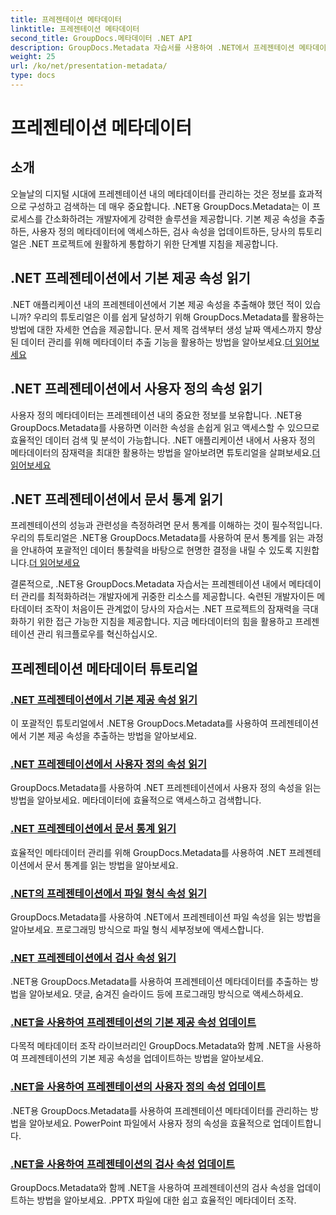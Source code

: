 ```yaml
---
title: 프레젠테이션 메타데이터
linktitle: 프레젠테이션 메타데이터
second_title: GroupDocs.메타데이터 .NET API
description: GroupDocs.Metadata 자습서를 사용하여 .NET에서 프레젠테이션 메타데이터를 효율적으로 관리하는 방법을 알아보세요. 내장된 속성과 사용자 정의 속성에 쉽게 액세스하세요.
weight: 25
url: /ko/net/presentation-metadata/
type: docs
---
```

# 프레젠테이션 메타데이터

## 소개

오늘날의 디지털 시대에 프레젠테이션 내의 메타데이터를 관리하는 것은 정보를 효과적으로 구성하고 검색하는 데 매우 중요합니다. .NET용 GroupDocs.Metadata는 이 프로세스를 간소화하려는 개발자에게 강력한 솔루션을 제공합니다. 기본 제공 속성을 추출하든, 사용자 정의 메타데이터에 액세스하든, 검사 속성을 업데이트하든, 당사의 튜토리얼은 .NET 프로젝트에 원활하게 통합하기 위한 단계별 지침을 제공합니다.

## .NET 프레젠테이션에서 기본 제공 속성 읽기

 .NET 애플리케이션 내의 프레젠테이션에서 기본 제공 속성을 추출해야 했던 적이 있습니까? 우리의 튜토리얼은 이를 쉽게 달성하기 위해 GroupDocs.Metadata를 활용하는 방법에 대한 자세한 연습을 제공합니다. 문서 제목 검색부터 생성 날짜 액세스까지 향상된 데이터 관리를 위해 메타데이터 추출 기능을 활용하는 방법을 알아보세요.[더 읽어보세요](./read-built-in-properties-presentations/)

## .NET 프레젠테이션에서 사용자 정의 속성 읽기

사용자 정의 메타데이터는 프레젠테이션 내의 중요한 정보를 보유합니다. .NET용 GroupDocs.Metadata를 사용하면 이러한 속성을 손쉽게 읽고 액세스할 수 있으므로 효율적인 데이터 검색 및 분석이 가능합니다. .NET 애플리케이션 내에서 사용자 정의 메타데이터의 잠재력을 최대한 활용하는 방법을 알아보려면 튜토리얼을 살펴보세요.[더 읽어보세요](./read-custom-properties-presentations/)

## .NET 프레젠테이션에서 문서 통계 읽기

 프레젠테이션의 성능과 관련성을 측정하려면 문서 통계를 이해하는 것이 필수적입니다. 우리의 튜토리얼은 .NET용 GroupDocs.Metadata를 사용하여 문서 통계를 읽는 과정을 안내하여 포괄적인 데이터 통찰력을 바탕으로 현명한 결정을 내릴 수 있도록 지원합니다.[더 읽어보세요](./read-document-statistics-presentations/)

결론적으로, .NET용 GroupDocs.Metadata 자습서는 프레젠테이션 내에서 메타데이터 관리를 최적화하려는 개발자에게 귀중한 리소스를 제공합니다. 숙련된 개발자이든 메타데이터 조작이 처음이든 관계없이 당사의 자습서는 .NET 프로젝트의 잠재력을 극대화하기 위한 접근 가능한 지침을 제공합니다. 지금 메타데이터의 힘을 활용하고 프레젠테이션 관리 워크플로우를 혁신하십시오.

## 프레젠테이션 메타데이터 튜토리얼
### [.NET 프레젠테이션에서 기본 제공 속성 읽기](./read-built-in-properties-presentations/)
이 포괄적인 튜토리얼에서 .NET용 GroupDocs.Metadata를 사용하여 프레젠테이션에서 기본 제공 속성을 추출하는 방법을 알아보세요.
### [.NET 프레젠테이션에서 사용자 정의 속성 읽기](./read-custom-properties-presentations/)
GroupDocs.Metadata를 사용하여 .NET 프레젠테이션에서 사용자 정의 속성을 읽는 방법을 알아보세요. 메타데이터에 효율적으로 액세스하고 검색합니다.
### [.NET 프레젠테이션에서 문서 통계 읽기](./read-document-statistics-presentations/)
효율적인 메타데이터 관리를 위해 GroupDocs.Metadata를 사용하여 .NET 프레젠테이션에서 문서 통계를 읽는 방법을 알아보세요.
### [.NET의 프레젠테이션에서 파일 형식 속성 읽기](./read-file-format-properties-presentations/)
GroupDocs.Metadata를 사용하여 .NET에서 프레젠테이션 파일 속성을 읽는 방법을 알아보세요. 프로그래밍 방식으로 파일 형식 세부정보에 액세스합니다.
### [.NET 프레젠테이션에서 검사 속성 읽기](./read-inspection-properties-presentations/)
.NET용 GroupDocs.Metadata를 사용하여 프레젠테이션 메타데이터를 추출하는 방법을 알아보세요. 댓글, 숨겨진 슬라이드 등에 프로그래밍 방식으로 액세스하세요.
### [.NET을 사용하여 프레젠테이션의 기본 제공 속성 업데이트](./update-built-in-properties-presentations/)
다목적 메타데이터 조작 라이브러리인 GroupDocs.Metadata와 함께 .NET을 사용하여 프레젠테이션의 기본 제공 속성을 업데이트하는 방법을 알아보세요.
### [.NET을 사용하여 프레젠테이션의 사용자 정의 속성 업데이트](./update-custom-properties-presentations/)
.NET용 GroupDocs.Metadata를 사용하여 프레젠테이션 메타데이터를 관리하는 방법을 알아보세요. PowerPoint 파일에서 사용자 정의 속성을 효율적으로 업데이트합니다.
### [.NET을 사용하여 프레젠테이션의 검사 속성 업데이트](./update-inspection-properties-presentations/)
GroupDocs.Metadata와 함께 .NET을 사용하여 프레젠테이션의 검사 속성을 업데이트하는 방법을 알아보세요. .PPTX 파일에 대한 쉽고 효율적인 메타데이터 조작.